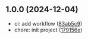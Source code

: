 ## 1.0.0 (2024-12-04)

- ci: add workflow ([83ab5c9](https://github.com/5Mi/yumemi-coding-test/commit/83ab5c9))
- chore: init project ([179156e](https://github.com/5Mi/yumemi-coding-test/commit/179156e))
